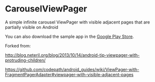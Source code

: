 # CarouselViewPager
A simple infinite carousel ViewPager with visible adjacent pages that are partially visible on Android

You can also download the sample app in the [Google Play Store](https://play.google.com/store/apps/details?id=com.mrwii.carousel.carouselviewpager).

Forked from:

http://blog.neteril.org/blog/2013/10/14/android-tip-viewpager-with-protruding-children/

https://github.com/codepath/android_guides/wiki/ViewPager-with-FragmentPagerAdapter#viewpager-with-visible-adjacent-pages

